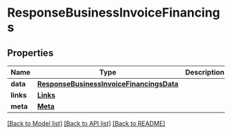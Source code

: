 # ResponseBusinessInvoiceFinancings

## Properties
Name | Type | Description | Notes
------------ | ------------- | ------------- | -------------
**data** | [**ResponseBusinessInvoiceFinancingsData**](ResponseBusinessInvoiceFinancingsData.md) |  | 
**links** | [**Links**](Links.md) |  | 
**meta** | [**Meta**](Meta.md) |  | 

[[Back to Model list]](../README.md#documentation-for-models) [[Back to API list]](../README.md#documentation-for-api-endpoints) [[Back to README]](../README.md)

